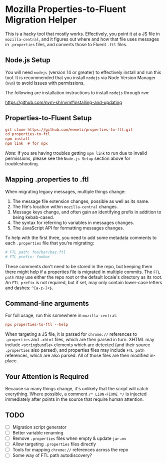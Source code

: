 # Mozilla Properties-to-Fluent Migration Helper

This is a hacky tool that mostly works.
Effectively, you point it at a JS file in `mozilla-central`,
and it figures out where and how that file uses messages in `.properties` files,
and converts those to Fluent `.ftl` files.

## Node.js Setup

You will need `nodejs` (version 14 or greater) to effectively install and run this tool.
It is recommended that you install `nodejs` via Node Version Manager (`nvm`) to avoid issues with permissions.

The following are installation instructions to install `nodejs` through `nvm`:

https://github.com/nvm-sh/nvm#installing-and-updating

## Properties-to-Fluent Setup

```ini
git clone https://github.com/eemeli/properties-to-ftl.git
cd properties-to-ftl
npm install
npm link  # for npx
```

_Note_: If you are having troubles getting `npm link` to run due to invalid permissions, please see the `Node.js Setup` section above for troubleshooting.

## Mapping .properties to .ftl

When migrating legacy messages, multiple things change:

1. The message file extension changes, possible as well as its name.
2. The file's location within `mozilla-central` changes.
3. Message keys change, and often gain an identifying prefix in addition to being kebab-cased.
4. The syntax for referring to variables in messages changes.
5. The JavaScript API for formatting messages changes.

To help with the first three, you need to add some metadata comments to each `.properties` file that you're migrating:

```ini
# FTL path: foo/bar/baz.ftl
# FTL prefix: foobar
```

These comments don't need to be stored in the repo,
but keeping them there might help if a properties file is migrated in multiple commits.
The `FTL path` may use either the repo root or the default locale's directory as its root.
An `FTL prefix` is not required, but if set, may only contain lower-case letters and dashes: `^[a-z-]+$`.

## Command-line arguments

For full usage, run this somewhere in `mozilla-central`:

```ini
npx properties-to-ftl --help
```

When targeting a JS file, it is parsed for `chrome://` references to `.properties` and `.xhtml` files,
which are then parsed in turn.
XHTML may include `<stringbundle>` elements which are detected (and their source `.properties` also parsed),
and properties files may include `FTL path` references, which are also parsed.
All of those files are then modified in-place.

## Your Attention is Required

Because so many things change, it's unlikely that the script will catch everything.
Where possible, a comment `/* L10N-FIXME */` is injected immediately after points in the source that require human attention.

## TODO

- [ ] Migration script generator
- [ ] Better variable renaming
- [ ] Remove `.properties` files when empty & update `jar.mn`
- [ ] Allow targeting `.properties` files directly
- [ ] Tools for mapping `chrome://` references across the repo
- [ ] Some way of FTL path autodiscovery?
